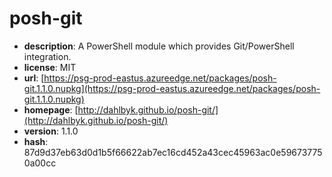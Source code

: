# posh-git

- **description**: A PowerShell module which provides Git/PowerShell integration.
- **license**: MIT
- **url**: [https://psg-prod-eastus.azureedge.net/packages/posh-git.1.1.0.nupkg](https://psg-prod-eastus.azureedge.net/packages/posh-git.1.1.0.nupkg)
- **homepage**: [http://dahlbyk.github.io/posh-git/](http://dahlbyk.github.io/posh-git/)
- **version**: 1.1.0
- **hash**: 87d9d37eb63d0d1b5f66622ab7ec16cd452a43cec45963ac0e596737750a00cc

